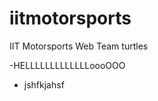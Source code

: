 iitmotorsports
==============

IIT Motorsports Web Team
turtles

-HELLLLLLLLLLLLLoooOOO

- jshfkjahsf